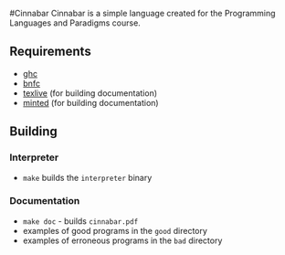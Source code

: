 #Cinnabar
Cinnabar is a simple language created for the Programming Languages and Paradigms course.

## Requirements
* [ghc](https://www.haskell.org/)
* [bnfc](http://bnfc.digitalgrammars.com/)
* [texlive](https://tug.org/texlive/) (for building documentation)
* [minted](https://github.com/gpoore/minted) (for building documentation)

## Building
### Interpreter
* `make` builds the `interpreter` binary

### Documentation
* `make doc` - builds `cinnabar.pdf`
* examples of good programs in the `good` directory
* examples of erroneous programs in the `bad` directory

